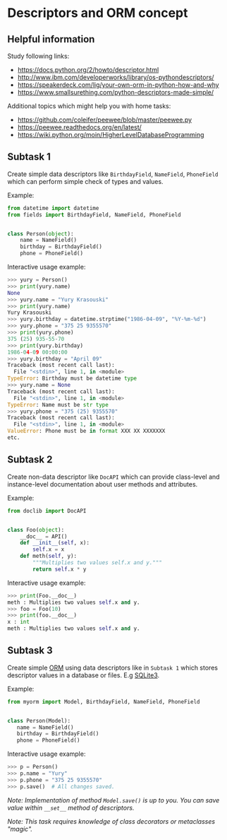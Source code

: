 # Descriptors and ORM concept

## Helpful information

Study following links:
 - https://docs.python.org/2/howto/descriptor.html
 - http://www.ibm.com/developerworks/library/os-pythondescriptors/
 - https://speakerdeck.com/lig/your-own-orm-in-python-how-and-why
 - https://www.smallsurething.com/python-descriptors-made-simple/

Additional topics which might help you with home tasks:
 - https://github.com/coleifer/peewee/blob/master/peewee.py
 - https://peewee.readthedocs.org/en/latest/
 - https://wiki.python.org/moin/HigherLevelDatabaseProgramming


## Subtask 1

Create simple data descriptors like `BirthdayField`, `NameField`, `PhoneField`
which can perform simple check of types and values.

Example:

```python
from datetime import datetime
from fields import BirthdayField, NameField, PhoneField


class Person(object):
    name = NameField()
    birthday = BirthdayField()
    phone = PhoneField()
```

Interactive usage example:
```python
>>> yury = Person()
>>> print(yury.name)
None
>>> yury.name = "Yury Krasouski"
>>> print(yury.name)
Yury Krasouski
>>> yury.birthday = datetime.strptime("1986-04-09", "%Y-%m-%d")
>>> yury.phone = "375 25 9355570"
>>> print(yury.phone)
375 (25) 935-55-70
>>> print(yury.birthday)
1986-04-09 00:00:00
>>> yury.birthday = "April 09"
Traceback (most recent call last):
  File "<stdin>", line 1, in <module>
TypeError: Birthday must be datetime type
>>> yury.name = None
Traceback (most recent call last):
  File "<stdin>", line 1, in <module>
TypeError: Name must be str type
>>> yury.phone = "375 (25) 9355570"
Traceback (most recent call last):
  File "<stdin>", line 1, in <module>
ValueError: Phone must be in format XXX XX XXXXXXX
etc.
```


## Subtask 2

Create non-data descriptor like `DocAPI` which can provide class-level and
instance-level documentation about user methods and attributes.

Example:
```python
from doclib import DocAPI


class Foo(object):
    __doc__ = API()
    def __init__(self, x):
        self.x = x
    def meth(self, y):
        """Multiplies two values self.x and y."""
        return self.x * y
```

Interactive usage example:
```python
>>> print(Foo.__doc__)
meth : Multiplies two values self.x and y.
>>> foo = Foo(10)
>>> print(foo.__doc__)
x : int
meth : Multiplies two values self.x and y.
```


## Subtask 3

Create simple [ORM] using data descriptors like in `Subtask 1` which stores
descriptor values in a database or files. E.g [SQLite3].

Example:
```python
from myorm import Model, BirthdayField, NameField, PhoneField


class Person(Model):
   name = NameField()
   birthday = BirthdayField()
   phone = PhoneField()
```

Interactive usage example:
```python
>>> p = Person()
>>> p.name = "Yury"
>>> p.phone = "375 25 9355570"
>>> p.save()  # All changes saved.
```
_Note: Implementation of method `Model.save()` is up to you. You can save
value within `__set__` method of descriptors._

_Note: This task requires knowledge of class decorators or metaclasses "magic"._


[ORM]: https://en.wikipedia.org/wiki/Object-relational_mapping
[SQLite3]: https://en.wikipedia.org/wiki/SQLite

